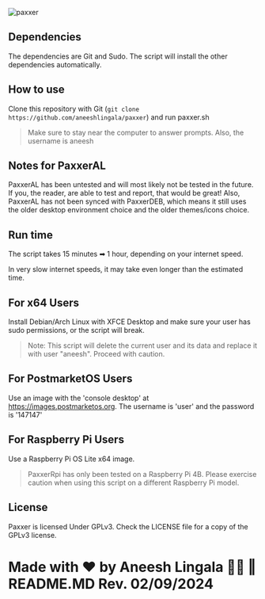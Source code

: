 ![paxxer](https://github.com/user-attachments/assets/0cd29d84-17c9-469d-b823-7404738d5de1)

## Dependencies
The dependencies are Git and Sudo. The script will install the other dependencies automatically.

## How to use
Clone this repository with Git (``git clone https://github.com/aneeshlingala/paxxer``) and run paxxer.sh

> Make sure to stay near the computer to answer prompts. Also, the username is aneesh

## Notes for PaxxerAL
PaxxerAL has been untested and will most likely not be tested in the future. If you, the reader, are able to test and report, that would be great! Also, PaxxerAL has not been synced with PaxxerDEB, which means it still uses the older desktop environment choice and the older themes/icons choice.

## Run time
The script takes 15 minutes ➡ 1 hour, depending on your internet speed.

In very slow internet speeds, it may take even longer than the estimated time.

## For x64 Users

Install Debian/Arch Linux with XFCE Desktop and make sure your user has sudo permissions, or the script will break.

> Note: This script will delete the current user and its data and replace it with user "aneesh". Proceed with caution.

## For PostmarketOS Users

Use an image with the 'console desktop' at https://images.postmarketos.org. The username is 'user' and the password is '147147'

## For Raspberry Pi Users

Use a Raspberry Pi OS Lite x64 image.

> PaxxerRpi has only been tested on a Raspberry Pi 4B. Please exercise caution when using this script on a different Raspberry Pi model.

## License
Paxxer is licensed Under GPLv3. Check the LICENSE file for a copy of the GPLv3 license.

# Made with ♥ by Aneesh Lingala 👨‍💻 ‖ README.MD Rev. 02/09/2024
